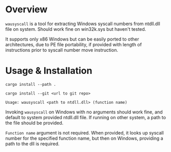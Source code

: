 # Overview

`wausyscall` is a tool for extracting Windows syscall numbers from ntdll.dll
file on system. Should work fine on win32k.sys but haven't tested.

It supports only x86 Windows but can be easily ported to other architectures,
due to PE file portability, if provided with length of instructions prior to
syscall number move instruction.

# Usage & Installation

`cargo install --path .`

`cargo install --git <url to git repo>`

```
Usage: wausyscall <path to ntdll.dll> (function name)
```

Invoking `wausyscall` on Windows with no arguments should work fine, and 
default to system provided ntdll.dll file. If running on other system, 
a path to the file should be provided.

`Function name` argument is not required. When provided, it looks up syscall
number for the specified function name, but then on Windows, providing
a path to the dll is required.
